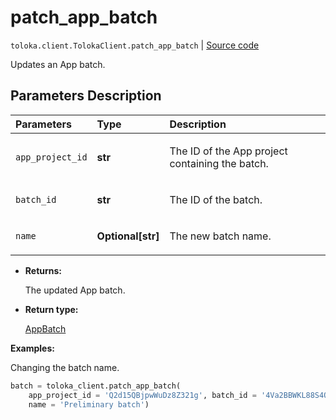 # patch_app_batch
`toloka.client.TolokaClient.patch_app_batch` | [Source code](https://github.com/Toloka/toloka-kit/blob/v1.2.0.post1/src/client/__init__.py#L4220)

Updates an App batch.

## Parameters Description

| Parameters | Type | Description |
| :----------| :----| :-----------|
`app_project_id`|**str**|<p>The ID of the App project containing the batch.</p>
`batch_id`|**str**|<p>The ID of the batch.</p>
`name`|**Optional\[str\]**|<p>The new batch name.</p>

* **Returns:**

  The updated App batch.

* **Return type:**

  [AppBatch](toloka.client.app.AppBatch.md)

**Examples:**

Changing the batch name.

```python
batch = toloka_client.patch_app_batch(
    app_project_id = 'Q2d15QBjpwWuDz8Z321g', batch_id = '4Va2BBWKL88S4QyAgVje',
    name = 'Preliminary batch')
```
